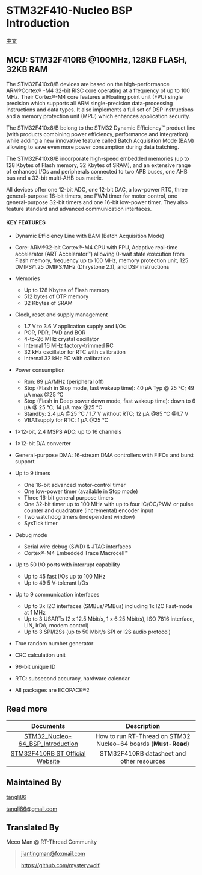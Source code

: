 # STM32F410-Nucleo BSP Introduction

[中文](README_zh.md) 

## MCU: STM32F410RB @100MHz, 128KB FLASH,  32KB RAM

The STM32F410x8/B devices are based on the high-performance ARM®Cortex® -M4 32-bit RISC core operating at a frequency of up to 100 MHz. Their Cortex®-M4 core features a Floating point unit (FPU) single precision which supports all ARM single-precision data-processing instructions and data types. It also implements a full set of DSP instructions and a memory protection unit (MPU) which enhances application security.

The STM32F410x8/B belong to the STM32 Dynamic Efficiency™ product line (with products combining power efficiency, performance and integration) while adding a new innovative feature called Batch Acquisition Mode (BAM) allowing to save even more power consumption during data batching.

The STM32F410x8/B incorporate high-speed embedded memories (up to 128 Kbytes of Flash memory, 32 Kbytes of SRAM), and an extensive range of enhanced I/Os and peripherals connected to two APB buses, one AHB bus and a 32-bit multi-AHB bus matrix.

All devices offer one 12-bit ADC, one 12-bit DAC, a low-power RTC, three general-purpose 16-bit timers, one PWM timer for motor control, one general-purpose 32-bit timers and one 16-bit low-power timer. They also feature standard and advanced communication interfaces.

#### KEY FEATURES

- Dynamic Efficiency Line with BAM (Batch Acquisition Mode)
- Core: ARM®32-bit Cortex®-M4 CPU with FPU, Adaptive real-time accelerator (ART Accelerator™) allowing 0-wait state execution from Flash memory, frequency up to 100 MHz, memory protection unit, 125 DMIPS/1.25 DMIPS/MHz (Dhrystone 2.1), and DSP instructions
- Memories
  - Up to 128 Kbytes of Flash memory
  - 512 bytes of OTP memory
  - 32 Kbytes of SRAM
- Clock, reset and supply management
  - 1.7 V to 3.6 V application supply and I/Os
  - POR, PDR, PVD and BOR
  - 4-to-26 MHz crystal oscillator
  - Internal 16 MHz factory-trimmed RC
  - 32 kHz oscillator for RTC with calibration
  - Internal 32 kHz RC with calibration
- Power consumption
  - Run: 89 μA/MHz (peripheral off)
  - Stop (Flash in Stop mode, fast wakeup time): 40 μA Typ @ 25 °C; 49 μA max @25 °C
  - Stop (Flash in Deep power down mode, fast wakeup time): down to 6 μA @ 25 °C; 14 μA max @25 °C
  - Standby: 2.4 μA @25 °C / 1.7 V without RTC; 12 μA @85 °C @1.7 V
  - VBATsupply for RTC: 1 μA @25 °C
- 1×12-bit, 2.4 MSPS ADC: up to 16 channels
- 1×12-bit D/A converter
- General-purpose DMA: 16-stream DMA controllers with FIFOs and burst support
- Up to 9 timers
  - One 16-bit advanced motor-control timer
  - One low-power timer (available in Stop mode)
  - Three 16-bit general purpose timers
  - One 32-bit timer up to 100 MHz with up to four IC/OC/PWM or pulse counter and quadrature (incremental) encoder input
  - Two watchdog timers (independent window)
  - SysTick timer

- Debug mode
  - Serial wire debug (SWD) & JTAG interfaces
  - Cortex®-M4 Embedded Trace Macrocell™
- Up to 50 I/O ports with interrupt capability
  - Up to 45 fast I/Os up to 100 MHz
  - Up to 49 5 V-tolerant I/Os
- Up to 9 communication interfaces
  - Up to 3x I2C interfaces (SMBus/PMBus) including 1x I2C Fast-mode at 1 MHz
  - Up to 3 USARTs (2 x 12.5 Mbit/s, 1 x 6.25 Mbit/s), ISO 7816 interface, LIN, IrDA, modem control)
  - Up to 3 SPI/I2Ss (up to 50 Mbit/s SPI or I2S audio protocol)
- True random number generator
- CRC calculation unit
- 96-bit unique ID
- RTC: subsecond accuracy, hardware calendar
- All packages are ECOPACK®2



## Read more

|                          Documents                           |                         Description                          |
| :----------------------------------------------------------: | :----------------------------------------------------------: |
| [STM32_Nucleo-64_BSP_Introduction](../docs/STM32_Nucleo-64_BSP_Introduction.md) | How to run RT-Thread on STM32 Nucleo-64 boards (**Must-Read**) |
| [STM32F410RB ST Official Website](https://www.st.com/content/st_com/en/products/microcontrollers-microprocessors/stm32-32-bit-arm-cortex-mcus/stm32-high-performance-mcus/stm32f4-series/stm32f410/stm32f410rb.html#documentation) |          STM32F410RB datasheet and other resources           |



## Maintained By

[tanglj86](https://github.com/tanglj86/rt-thread)  

tanglj86@gmail.com



## Translated By

Meco Man @ RT-Thread Community

> jiantingman@foxmail.com 
>
> https://github.com/mysterywolf